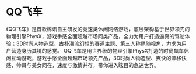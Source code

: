 # QQ飞车

  《QQ飞车》是首款腾讯自主研发的竞速类休闲网络游戏，底层架构基于世界领先的物理引擎PhysX，游戏手感全面超越市场同类产品，全力为用户打造逼真的驾驶体验；3D时尚人物造型、古朴潮流幻想的赛道主题、第三人称尾随视角，力求为用户营造身历其境的感觉。
    QQ飞车是用世界级的物理引擎PhysX打造的时尚飙车休闲互动游戏，游戏手感全面超越市场领先产品，3D时尚人物造型、爽快的漂移快感，帅哥与美女同在，速度与激情并存，带你进入眩目的急速世界。
